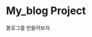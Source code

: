 # My_blog Project

블로그를 만들어보자.

<!-- https://www.erdcloud.com/d/Nc268EwQ8d2csQMXe

로그인하고 세션유지시간 1시간
jwt로 로그인 유지

시크릿키 가리기

-->
